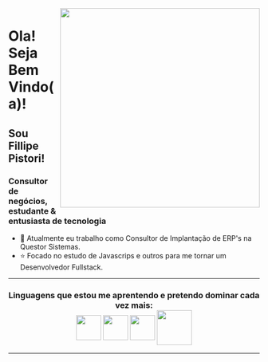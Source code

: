 <img align="right" width="400px" src="https://github.com/FillipePistori/FillipePistori/assets/158501870/3bf98d9b-4622-4efb-adf3-b032c46efca8">

# Ola! Seja Bem Vindo(a)!
## Sou Fillipe Pistori!

### Consultor de negócios, estudante & entusiasta de tecnologia

- 💼 Atualmente eu trabalho como Consultor de Implantação de ERP's na Questor Sistemas.
- ⭐ Focado no estudo de Javascrips e outros para me tornar um Desenvolvedor Fullstack.

<hr>
<h3 align="center">Linguagens que estou me aprentendo e pretendo dominar cada vez mais:<br>

<img align="middle" width="50px" src="https://github.com/FillipePistori/FillipePistori/assets/158501870/4b6516c0-9ae9-4645-bc56-1fa016e031c8">
<img align="middle" width="50" src="https://github.com/FillipePistori/FillipePistori/assets/158501870/dc26d530-2e24-4093-8b74-2f2187d99f2e">
<img align="middle" width="50px" src="https://github.com/FillipePistori/FillipePistori/assets/158501870/efaf0eb8-a501-4e6c-95fe-cf867b6489d3">
<img align="middle" width="70px" src="https://github.com/FillipePistori/FillipePistori/assets/158501870/b16902fb-376e-477f-9252-b0a0c6f5da53">
</h3>




<p/>
<hr>